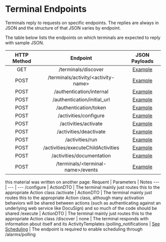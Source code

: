 # Terminal Endpoints

Terminals reply to requests on specific endpoints. The replies are always in JSON and the structure of that JSON varies by endpoint.

The table below lists the endpoints on which terminals are expected to reply with sample JSON.

| HTTP Method | Endpoint | JSON Payloads |
|:-----------:|:--------:|:----:|
|GET | /terminals/discover | [Example](JsonExamples/TerminalDiscover.md)|
| POST | /terminals/activity/&lt;activity-name&gt; | [Example](JsonExamples/TerminalActivity.md)|
| POST | /authentication/internal | [Example](JsonExamples/TerminalAuthInternal.md)|
| POST | /authentication/initial_url | [Example](JsonExamples/TerminalAuthInitialUrl.md)|
| POST | /authentication/token | [Example](JsonExamples/TerminalAuthToken.md)|
| POST | /activities/configure | [Example](JsonExamples/TerminalActivitiesConfigure.md)|
| POST | /activities/activate | [Example](JsonExamples/TerminalActivitiesActivate.md)|
| POST | /activities/deactivate | [Example](JsonExamples/TerminalActivitiesDeactivate.md)|
| POST | /activities/run | [Example](JsonExamples/TerminalActivitiesRun.md)|
| POST | /activities/executeChildActivities | [Example](JsonExamples/TerminalActivitiesExecuteChildActivities.md)|
| POST | /activities/documentation | [Example](JsonExamples/TerminalActivitiesDocumentation.md)|
| POST | /terminals/&lt;terminal-name&gt;/events | [Example](JsonExamples/TerminalEvents.md)|

this material was written on another page:
Requent |	Parameters |	Notes
--- | --- | ---
/configure |	ActionDTO |	The terminal mainly just routes this to the appropriate Action class
/activate |	ActionDTO |	The terminal mainly just routes this to the appropriate Action class, although many activation behaviors will be shared between actions (such as authenticating against an underlying web service like DocuSign) and so much of the code should be shared
/execute |	ActionDTO |	The terminal mainly just routes this to the appropriate Action class
/discover |	none |	The terminal responds with information about itself and its ActivityTemplates
/polling_notifications | [See Scheduling](https://github.com/Fr8org/Fr8Core/blob/master/Docs/ForDevelopers/Services/Scheduling.md) | The endpoint is required to enable scheduling through /alarms/polling
